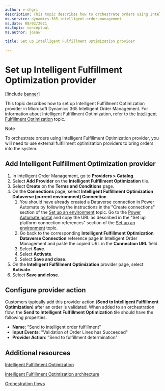 ```yaml
---
author: v-chgri
description: This topic describes how to orchestrate orders using Intelligent Fulfillment Optimization provider in Microsoft Dynamics 365 Intelligent Order Management.
ms.service: dynamics-365-intelligent-order-management
ms.date: 08/02/2021
ms.topic: conceptual
ms.author: josaw

title: Set up Intelligent Fulfillment Optimization provider

---
```


# Set up Intelligent Fulfillment Optimization provider

[!include [banner](includes/banner.md)]


This topic describes how to set up Intelligent Fulfillment Optimization provider in Microsoft Dynamics 365 Intelligent Order Management. For information about Intelligent Fulfillment Optimization, refer to the [Intelligent Fulfillment Optimization](ifo.md) topic.

> [!NOTE]
> To orchestrate orders using Intelligent Fulfillment Optimization provider, you will need to use external fulfillment optimization providers to bring orders into the system.


## Add Intelligent Fulfillment Optimization provider
 
1. In Intelligent Order Management, go to **Providers \> Catalog**.
2. Select **Add Provider** on the **Intelligent Fulfillment Optimization** tile.
3. Select **Create** on the **Terms and Conditions** page.
4. On the **Connections** page, select **Intelligent Fulfillment Optimization Dataverse (current environment) Connection**.
   1. You should have already created a Dataverse connection in Power Automate by following the instructions in the "Create connections" section of the [Set up an environment](setup.md#create-connections) topic. Go to the [Power Automate portal](https://us.flow.microsoft.com/) and copy the URL as described in the "Set up platform connection references" section of the [Set up an environment](setup.md#create-connections) topic.
   1. Go back to the corresponding **Intelligent Fulfillment Optimization Dataverse Connection** reference page in Intelligent Order Management and paste the copied URL in the **Connection URL** field.
   1. Select **Save**.
   1. Select **Activate**.
   1. Select **Save and close**.
5. On the **Intelligent Fulfillment Optimization** provider page, select **Activate**.
6. Select **Save and close**.

## Configure provider action

Customers typically add this provider action (**Send to Intelligent Fulfillment Optimization**) after an order is validated. When added to an orchestration flow, the **Send to Intelligent Fulfillment Optimization** tile should have the following properties.

-   **Name**: "Send to intelligent order fulfillment" 
-   **Input Events**: "Validation of Order Lines has Succeeded"
-   **Provider Action**: "Send to fulfillment determination"

## Additional resources

[Intelligent Fulfillment Optimization](ifo.md) 

[Intelligent Fulfillment Optimization architecture](ifo-arch.md)

[Orchestration flows](orchestration-flows.md)

